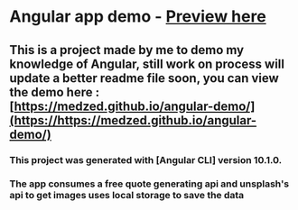 # Angular app demo - [Preview here](https://https://medzed.github.io/angular-demo/) 
## This is a project made by me to demo my knowledge of Angular, still work on process will update a better readme file soon, you can view the demo here : [https://medzed.github.io/angular-demo/](https://https://medzed.github.io/angular-demo/)


### This project was generated with [Angular CLI] version 10.1.0.

### The app consumes a free quote generating api and unsplash's api to get images uses local storage to save the data